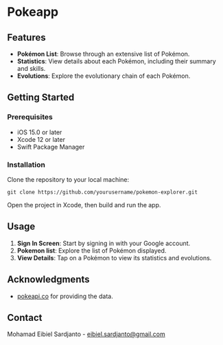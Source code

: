 # Pokeapp

## Features
- **Pokémon List**: Browse through an extensive list of Pokémon.
- **Statistics**: View details about each Pokémon, including their summary and skills.
- **Evolutions**: Explore the evolutionary chain of each Pokémon.

## Getting Started
### Prerequisites
- iOS 15.0 or later
- Xcode 12 or later
- Swift Package Manager

### Installation
Clone the repository to your local machine:

```
git clone https://github.com/yourusername/pokemon-explorer.git
```

Open the project in Xcode, then build and run the app.

## Usage
1. **Sign In Screen**: Start by signing in with your Google account.
2. **Pokemon list**: Explore the list of Pokémon displayed.
3. **View Details**: Tap on a Pokémon to view its statistics and evolutions.

## Acknowledgments
- [pokeapi.co](https://pokeapi.co/docs/v2) for providing the data.

## Contact
Mohamad Eibiel Sardjanto - [eibiel.sardjanto@gmail.com](mailto:eibiel.sardjanto@gmail.com)

